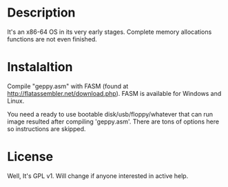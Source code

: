 # Description

It's an x86-64 OS in its very early stages. Complete memory allocations functions are not even finished.

# Instalaltion

 Compile "geppy.asm" with FASM (found at http://flatassembler.net/download.php).
 FASM is available for Windows and Linux.

You need a ready to use bootable disk/usb/floppy/whatever that can run image resulted after compiling 'geppy.asm'. There are tons of options here so instructions are skipped.

# License

Well, It's GPL v1.
Will change if anyone interested in active help.
